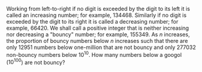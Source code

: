 Working from left-to-right if no digit is exceeded by the digit to its left it is called an increasing number; for example, $134468$.
Similarly if no digit is exceeded by the digit to its right it is called a decreasing number; for example, $66420$.
We shall call a positive integer that is neither increasing nor decreasing a "bouncy" number; for example, $155349$.
As $n$ increases, the proportion of bouncy numbers below $n$ increases such that there are only $12951$ numbers below one-million that are not bouncy and only $277032$ non-bouncy numbers below $10^{10}$.
How many numbers below a googol ($10^{100}$) are not bouncy?